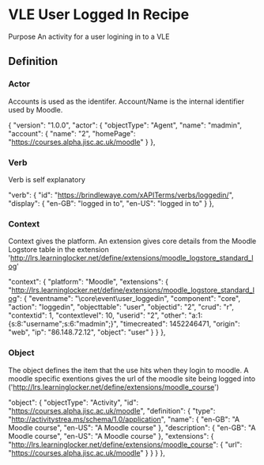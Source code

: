 # VLE User Logged In Recipe
Purpose
An activity for a user logining in to a VLE
## Definition
### Actor

Accounts is used as the identifer.  Account/Name is the internal identifier used by Moodle.

{
    "version": "1.0.0",
    "actor": {
        "objectType": "Agent",
        "name": "madmin",
        "account": {
            "name": "2",
            "homePage": "https://courses.alpha.jisc.ac.uk/moodle"
        }
    },

### Verb

Verb is self explanatory

"verb": {
        "id": "https://brindlewaye.com/xAPITerms/verbs/loggedin/",
        "display": {
            "en-GB": "logged in to",
            "en-US": "logged in to"
        }
    },
    
### Context

Context gives the platform.  An extension gives core details from the Moodle Logstore table in the extension 'http://lrs.learninglocker.net/define/extensions/moodle_logstore_standard_log'

"context": {
        "platform": "Moodle",
        "extensions": {
            "http://lrs.learninglocker.net/define/extensions/moodle_logstore_standard_log": {
                "eventname": "\\core\\event\\user_loggedin",
                "component": "core",
                "action": "loggedin",
                "objecttable": "user",
                "objectid": "2",
                "crud": "r",
                "contextid": 1,
                "contextlevel": 10,
                "userid": "2",
                "other": "a:1:{s:8:\"username\";s:6:\"madmin\";}",
                "timecreated": 1452246471,
                "origin": "web",
                "ip": "86.148.72.12",
                "object": "user"
            }
        }
    },

### Object

The object defines the item that the use hits when they login to moodle.  A moodle specific exentions gives the url of the moodle site being logged into ('http://lrs.learninglocker.net/define/extensions/moodle_course') 

"object": {
        "objectType": "Activity",
        "id": "https://courses.alpha.jisc.ac.uk/moodle",
        "definition": {
            "type": "http://activitystrea.ms/schema/1.0/application",
            "name": {
                "en-GB": "A Moodle course",
                "en-US": "A Moodle course"
            },
            "description": {
                "en-GB": "A Moodle course",
                "en-US": "A Moodle course"
            },
            "extensions": {
                "http://lrs.learninglocker.net/define/extensions/moodle_course": {
                    "url": "https://courses.alpha.jisc.ac.uk/moodle"
                }
            }
        }
    },
